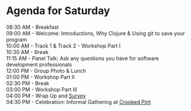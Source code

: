 Agenda for Saturday
====================================================
08:30 AM - Breakfast <br>
09:00 AM - Welcome: Introductions, Why Clojure & Using git to save your program <br>
10:00 AM - Track 1 & Track 2 - Workshop Part I <br>
10:30 AM - Break <br>
11:15 AM - Panel Talk: Ask any questions you have for software development professionals <br>
12:00 PM - Group Photo & Lunch <br>
01:00 PM - Workshop Part II <br>
02:30 PM - Break <br>
03:00 PM - Workshop Part III <br>
04:00 PM - Wrap Up and [Survey](https://docs.google.com/forms/d/e/1FAIpQLSdWZxH9QkFnxeRk0NV67zeKPCT5usrYr-Qx15dh3nh_qyw8aQ/viewform?usp=sf_link)<br>
04:30 PM - Celebration: Informal Gathering at [Crooked Pint](https://www.crookedpint.com/downtown-minneapolis/)
